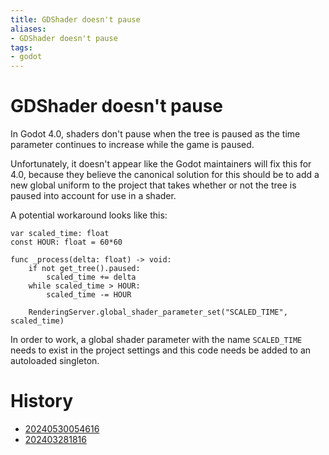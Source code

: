 ```yaml
---
title: GDShader doesn't pause
aliases:
- GDShader doesn't pause
tags:
- godot
---
```


# GDShader doesn't pause

In Godot 4.0, shaders don't pause when the tree is paused as the time parameter continues to increase while the game is paused.

Unfortunately, it doesn't appear like the Godot maintainers will fix this for 4.0, because they believe the canonical solution for this should be to add a new global uniform to the project that takes whether or not the tree is paused into account for use in a shader. 

A potential workaround looks like this:

```gdscript
var scaled_time: float
const HOUR: float = 60*60

func _process(delta: float) -> void:
	if not get_tree().paused:
		scaled_time += delta
	while scaled_time > HOUR:
		scaled_time -= HOUR

	RenderingServer.global_shader_parameter_set("SCALED_TIME", scaled_time)
```

 In order to work, a global shader parameter with the name `SCALED_TIME` needs to exist in the project settings and this code needs be added to an autoloaded singleton.

# History

- [20240530054616](../entries/20240530054616.md)
- [202403281816](../entries/202403281816.md)
